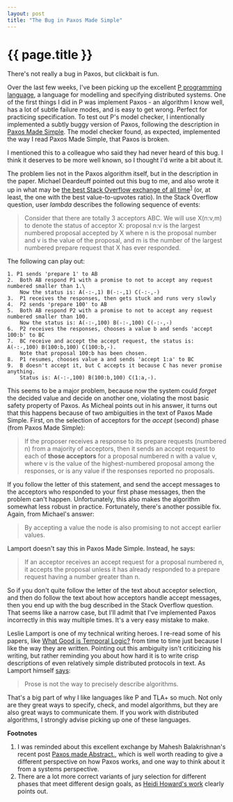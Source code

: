 ```yaml
---
layout: post
title: "The Bug in Paxos Made Simple"
---
```


{{ page.title }}
================

<p class="meta">There's not really a bug in Paxos, but clickbait is fun.</p>

Over the last few weeks, I've been picking up the excellent [P programming language](https://github.com/p-org/P), a language for modelling and specifying distributed systems. One of the first things I did in P was implement Paxos - an algorithm I know well, has a lot of subtle failure modes, and is easy to get wrong. Perfect for practicing specification. To test out P's model checker, I intentionally implemented a subtly buggy version of Paxos, following the description in [Paxos Made Simple](https://lamport.azurewebsites.net/pubs/paxos-simple.pdf). The model checker found, as expected, implemented the way I read Paxos Made Simple, that Paxos is broken.

I mentioned this to a colleague who said they had never heard of this bug. I think it deserves to be more well known, so I thought I'd write a bit about it.

The problem lies not in the Paxos algorithm itself, but in the description in the paper. Michael Deardeuff pointed out this bug to me, and also wrote it up in what may be [the best Stack Overflow exchange of all time](https://stackoverflow.com/questions/29880949/contradiction-in-lamports-paxos-made-simple-paper)<sup>[1](#foot1)</sup> (or, at least, the one with the best value-to-upvotes ratio). In the Stack Overflow question, user *lambda* describes the following sequence of events:

> Consider that there are totally 3 acceptors ABC. We will use X(n:v,m) to denote the status of acceptor X: proposal n:v is the largest numbered proposal accepted by X where n is the proposal number and v is the value of the proposal, and m is the number of the largest numbered prepare request that X has ever responded.

The following can play out:

    1. P1 sends 'prepare 1' to AB
    2.  Both AB respond P1 with a promise to not to accept any request numbered smaller than 1.\
        Now the status is: A(-:-,1) B(-:-,1) C(-:-,-)
    3.  P1 receives the responses, then gets stuck and runs very slowly
    4.  P2 sends 'prepare 100' to AB
    5.  Both AB respond P2 with a promise to not to accept any request numbered smaller than 100.
        Now the status is: A(-:-,100) B(-:-,100) C(-:-,-)
    6.  P2 receives the responses, chooses a value b and sends 'accept 100:b' to BC   
    7.  BC receive and accept the accept request, the status is: A(-:-,100) B(100:b,100) C(100:b,-).
        Note that proposal 100:b has been chosen.
    8.  P1 resumes, chooses value a and sends 'accept 1:a' to BC
    9.  B doesn't accept it, but C accepts it because C has never promise anything.
        Status is: A(-:-,100) B(100:b,100) C(1:a,-).

This seems to be a major problem, because now the system could *forget* the decided value and decide on another one, violating the most basic safety property of Paxos. As Micheal points out in his answer, it turns out that this happens because of two ambiguities in the text of Paxos Made Simple. First, on the selection of acceptors for the *accept* (second) phase (from Paxos Made Simple):

> If the proposer receives a response to its prepare requests (numbered n) from a majority of acceptors, then it sends an accept request to each of **those acceptors** for a proposal numbered n with a value v, where v is the value of the highest-numbered proposal among the responses, or is any value if the responses reported no proposals. 

If you follow the letter of this statement, and send the accept messages to the acceptors who responded to your first phase messages, then the problem can't happen. Unfortunately, this also makes the algorithm somewhat less robust in practice. Fortunately, there's another possible fix. Again, from Michael's answer:

> By accepting a value the node is also promising to not accept earlier values.

Lamport doesn't say this in Paxos Made Simple. Instead, he says:

> If an acceptor receives an accept request for a proposal numbered n, it accepts the proposal unless it has already responded to a prepare request having a number greater than n.

So if you don't quite follow the letter of the text about acceptor selection, and then do follow the text about how acceptors handle accept messages, then you end up with the bug described in the Stack Overflow question. That seems like a narrow case, but I'll admit that I've implemented Paxos incorrectly in this way multiple times. It's a very easy mistake to make.

Leslie Lamport is one of my technical writing heroes. I re-read some of his papers, like [What Good is Temporal Logic?](https://www.microsoft.com/en-us/research/uploads/prod/2016/12/What-Good-Is-Temporal-Logic.pdf) from time to time just because I like the way they are written. Pointing out this ambiguity isn't criticizing his writing, but rather reminding you about how hard it is to write crisp descriptions of even relatively simple distributed protocols in text. As Lamport himself [says](https://lamport.azurewebsites.net/pubs/pubs.html#paxos-simple):

> Prose is not the way to precisely describe algorithms.

That's a big part of why I like languages like P and TLA+ so much. Not only are they great ways to specify, check, and model algorithms, but they are also great ways to communicate them. If you work with distributed algorithms, I strongly advise picking up one of these languages.

**Footnotes**

 1. <a name="foot1"></a> I was reminded about this excellent exchange by Mahesh Balakrishnan's recent post [Paxos made Abstract.](https://maheshba.bitbucket.io/blog/2021/11/15/Paxos.html), which is well worth reading to give a different perspective on how Paxos works, and one way to think about it from a systems perspective.
 2. <a name="foot2"></a> There are a lot more correct variants of jury selection for different phases that meet different design goals, as [Heidi Howard's work](https://www.cl.cam.ac.uk/techreports/UCAM-CL-TR-935.pdf) clearly points out.